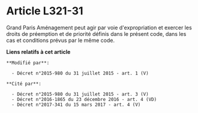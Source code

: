# Article L321-31

Grand Paris Aménagement peut agir par voie d'expropriation et exercer les droits de préemption et de priorité définis dans le
présent code, dans les cas et conditions prévus par le même code.

**Liens relatifs à cet article**

	**Modifié par**:

	  - Décret n°2015-980 du 31 juillet 2015 - art. 1 (V)

	**Cité par**:

	  - Décret n°2015-980 du 31 juillet 2015 - art. 3 (V)
	  - Décret n°2016-1865 du 23 décembre 2016 - art. 4 (VD)
	  - Décret n°2017-341 du 15 mars 2017 - art. 4 (V)
